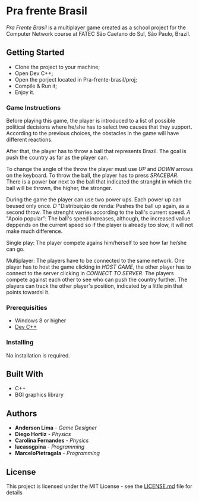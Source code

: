 # Pra frente Brasil

_Pra Frente Brasil_ is a multiplayer game created as a school project for the Computer Network course at FATEC São Caetano do Sul, São Paulo, Brazil.

## Getting Started

* Clone the project to your machine;
* Open Dev C++;
* Open the porject located in Pra-frente-brasil/proj;
* Compile & Run it;
* Enjoy it.

### Game Instructions

Before playing this game, the player is introduced to a list of possible political decisions where he/she has to select two causes that they support.
According to the previous choices, the obstacles in the game will have different reactions.

After that, the player has to throw a ball that represents Brazil. The goal is push the country as far as the player can.

To change the angle of the throw the player must use _UP_ and _DOWN_ arrows on the keyboard.
To throw the ball, the player has to press _SPACEBAR_. There is a power bar next to the ball that indicated the stranght in which the ball will be thrown, the higher, the stronger.

During the game the player can use two power ups. Each power up can beused only once.
_D_ "Distribuição de renda: Pushes the ball up again, as a second throw. The strenght varries according to the ball's current speed.
_A_ "Apoio popular": The ball's speed increases, although, the increased vallue deppends on the current speed so if the player is already too slow, it will not make much difference.

Single play:
The player compete agains him/herself to see how far he/she can go.

Multiplayer:
The players have to be connected to the same network.
One player has to host the game clicking in _HOST GAME_, the other player has to connect to the server clicking in _CONNECT TO SERVER_.
The players compete against each other to see who can push the country further.
The players can track the other player's position, indicated by a little pin that points towardsi it.

### Prerequisities

* Windows 8 or higher
* [Dev C++](https://sourceforge.net/projects/orwelldevcpp/files/latest/download)

### Installing

No installation is required.


## Built With

* C++
* BGI graphics library


## Authors

* **Anderson Lima** - *Game Designer*
* **Diego Hortiz** - *Physics*
* **Carolina Fernandes** - *Physics*
* **lucassgpina** - *Programming*
* **MarceloPietragala** - *Programming*

## License

This project is licensed under the MIT License - see the [LICENSE.md](LICENSE.md) file for details


